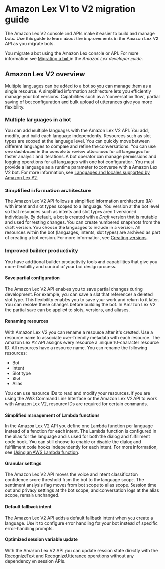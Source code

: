 # Amazon Lex V1 to V2 migration guide<a name="migration"></a>

The Amazon Lex V2 console and APIs make it easier to build and manage bots\. Use this guide to learn about the improvements in the Amazon Lex V2 API as you migrate bots\.

You migrate a bot using the Amazon Lex console or API\. For more information see [ Migrating a bot ](https://docs.aws.amazon.com/lex/latest/dg/migrate.html) in the *Amazon Lex developer guide*\.

## Amazon Lex V2 overview<a name="migration-improvements"></a>

Multiple languages can be added to a bot so you can manage them as a single resource\. A simplified information architecture lets you efficiently manage your bot versions\. Capabilities such as a 'conversation flow', partial saving of bot configuration and bulk upload of utterances give you more flexibility\.

### Multiple languages in a bot<a name="migration-languages"></a>

You can add multiple languages with the Amazon Lex V2 API\. You add, modify, and build each language independently\. Resources such as slot types are scoped at the language level\. You can quickly move between different languages to compare and refine the conversations\. You can use one dashboard in the console to review utterances for all languages for faster analysis and iterations\. A bot operator can manage permissions and logging operations for all languages with one bot configuration\. You must provide a language as a runtime parameter to converse with a Amazon Lex V2 bot\. For more information, see [Languages and locales supported by Amazon Lex V2](how-languages.md)\.

### Simplified information architecture<a name="migration-isolated"></a>

The Amazon Lex V2 API follows a simplified information architecture \(IA\) with intent and slot types scoped to a language\. You version at the bot level so that resources such as intents and slot types aren't versioned individually\. By default, a bot is created with a *Draft* version that is mutable and used for testing changes\. You can create numbered snapshots from the draft version\. You choose the languages to include in a version\. All resources within the bot \(languages, intents, slot types\) are archived as part of creating a bot version\. For more information, see [Creating versions](versions.md)\.

### Improved builder productivity<a name="migration-other"></a>

You have additional builder productivity tools and capabilities that give you more flexibility and control of your bot design process\.

#### Save partial configuration<a name="other-partial"></a>

The Amazon Lex V2 API enables you to save partial changes during development\. For example, you can save a slot that references a deleted slot type\. This flexibility enables you to save your work and return to it later\. You can resolve these changes before building the bot\. In Amazon Lex V2 the partial save can be applied to slots, versions, and aliases\.

#### Renaming resources<a name="other-rename"></a>

With Amazon Lex V2 you can rename a resource after it's created\. Use a resource name to associate user\-friendly metadata with each resource\. The Amazon Lex V2 API assigns every resource a unique 10\-character resource ID\. All resources have a resource name\. You can rename the following resources:
+ Bot
+ Intent
+ Slot type
+ Slot
+ Alias

You can use resource IDs to read and modify your resources\. If you are using the AWS Command Line Interface or the Amazon Lex V2 API to work with Amazon Lex V2, resource IDs are required for certain commands\.

#### Simplified management of Lambda functions<a name="other-lambda"></a>

In the Amazon Lex V2 API you define one Lambda function per language instead of a function for each intent\. The Lambda function is configured in the alias for the language and is used for both the dialog and fulfillment code hook\. You can still choose to enable or disable the dialog and fulfillment code hooks independently for each intent\. For more information, see [Using an AWS Lambda function](lambda.md)\.

#### Granular settings<a name="other-settings"></a>

The Amazon Lex V2 API moves the voice and intent classification confidence score threshold from the bot to the language scope\. The sentiment analysis flag moves from bot scope to alias scope\. Session time out and privacy settings at the bot scope, and conversation logs at the alias scope, remain unchanged\.

#### Default fallback intent<a name="other-fallback"></a>

The Amazon Lex V2 API adds a default fallback intent when you create a language\. Use it to configure error handling for your bot instead of specific error\-handling prompts\.

#### Optimized session variable update<a name="other-variables"></a>

With the Amazon Lex V2 API you can update session state directly with the [RecognizeText](API_runtime_RecognizeText.md) and [RecognizeUtterance](API_runtime_RecognizeUtterance.md) operations without any dependency on session APIs\.